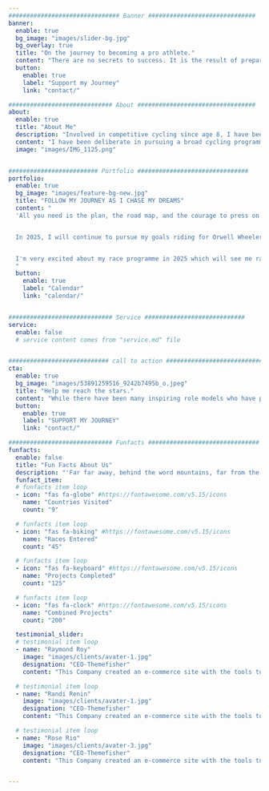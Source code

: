 ```yaml
---
############################### Banner ##############################
banner:
  enable: true
  bg_image: "images/slider-bg.jpg"
  bg_overlay: true
  title: "On the journey to becoming a pro athlete."
  content: "There are no secrets to success. It is the result of preparation, hard work, and learning from failure."
  button:
    enable: true
    label: "Support my Journey"
    link: "contact/"

############################# About #################################
about:
  enable: true
  title: "About Me"
  description: "Involved in competitive cycling since age 8, I have been diligently developing as an athlete through a multi- disciplined and multi-sport approach. I balance my commitment to sporting achievement with a similar focus on academic achievement."
  content: "I have been deliberate in pursuing a broad cycling programme to help me gain experience, improve skills and develop race craft. While I have achieved memorable results I am focused on the process. Though based in Ireland, through the summer of 2023 and 2024 I lived in Belgium / Netherlands to gain exposure to a higher standard of individual racing. For 2025, my focus is on building experience racing for and toward team goals."
  image: "images/IMG_1125.png"


######################### Portfolio ###############################
portfolio:
  enable: true
  bg_image: "images/feature-bg-new.jpg"
  title: "FOLLOW MY JOURNEY AS I CHASE MY DREAMS"
  content: "
  'All you need is the plan, the road map, and the courage to press on to your destination', Earl Nightingale.


  In 2025, I will continue to pursue my goals riding for Orwell Wheelers domestically while riding in the colours of WOOP Girls in Europe.


  I'm very excited about my race programme in 2025 which will see me race in Ireland, UK, Denmark, Belgium, France and the Netherlands.
  "
  button:
    enable: true
    label: "Calendar"
    link: "calendar/"


############################# Service ############################
service:
  enable: false
  # service content comes from "service.md" file


############################ call to action ###########################
cta:
  enable: true
  bg_image: "images/53891259516_9242b7495b_o.jpeg"
  title: "Help me reach the stars."
  content: "While there have been many inspiring role models who have paved the way for women in cycling we are still a minority in a niche sport.  Combined with living outside the cycling heartlands means that I am grateful for all the support I receive. This support allows me to gain valuable experience that would otherwise be unattainable.  If you are passionate about supporting young women in sport, reach out to discuss how we might work together."
  button:
    enable: true
    label: "SUPPORT MY JOURNEY"
    link: "contact/"

############################# Funfacts ###############################
funfacts:
  enable: false
  title: "Fun Facts About Us"
  description: "'Far far away, behind the word mountains, far from the countries Vokalia and Consonantia, <br> there live the blind texts. Separated they live in Bookmarksgrove right at the coast of the Semantics'"
  funfact_item:
  # funfacts item loop
  - icon: "fas fa-globe" #https://fontawesome.com/v5.15/icons
    name: "Countries Visited"
    count: "9"

  # funfacts item loop
  - icon: "fas fa-biking" #https://fontawesome.com/v5.15/icons
    name: "Races Entered"
    count: "45"

  # funfacts item loop
  - icon: "fas fa-keyboard" #https://fontawesome.com/v5.15/icons
    name: "Projects Completed"
    count: "125"

  # funfacts item loop
  - icon: "fas fa-clock" #https://fontawesome.com/v5.15/icons
    name: "Combined Projects"
    count: "200"

  testimonial_slider:
  # testimonial item loop
  - name: "Raymond Roy"
    image: "images/clients/avater-1.jpg"
    designation: "CEO-Themefisher"
    content: "This Company created an e-commerce site with the tools to make our business a success, with innovative ideas we feel that our site has unique elements that make us stand out from the crowd."

  # testimonial item loop
  - name: "Randi Renin"
    image: "images/clients/avater-1.jpg"
    designation: "CEO-Themefisher"
    content: "This Company created an e-commerce site with the tools to make our business a success, with innovative ideas we feel that our site has unique elements that make us stand out from the crowd."

  # testimonial item loop
  - name: "Rose Rio"
    image: "images/clients/avater-3.jpg"
    designation: "CEO-Themefisher"
    content: "This Company created an e-commerce site with the tools to make our business a success, with innovative ideas we feel that our site has unique elements that make us stand out from the crowd."


---
```

